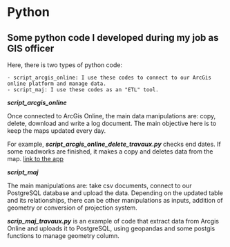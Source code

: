 # Python
## Some python code I developed during my job as GIS officer

Here, there is two types of python code:
```
- script_arcgis_online: I use these codes to connect to our ArcGis online platform and manage data.
- script_maj: I use these codes as an "ETL" tool. 
```
**_script_arcgis_online_**

Once connected to ArcGis Online, the main data manipulations are: copy, delete, download and write a log document. The main objective here is to keep the maps updated every day.

For example, **_script_arcgis_online_delete_travaux.py_** checks end dates. If some roadworks are finished, it makes a copy and deletes data from the map. [link to the app][df1]

**_script_maj_**

The main manipulations are: take csv documents, connect to our PostgreSQL database and upload the data. Depending on the updated table and its relationships, there can be other manipulations as inputs, addition of geometry or conversion of projection system.

**_scrip_maj_travaux.py_** is an example of code that extract data from Arcgis Online and uploads it to PostgreSQL, using geopandas and some postgis functions to manage geometry column.

[df1]: <https://neuilly.maps.arcgis.com/apps/webappviewer/index.html?id=68e96398518c4cab95146fe78a5b05d9>
